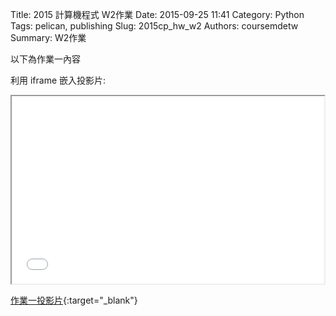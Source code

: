 Title: 2015 計算機程式 W2作業
Date: 2015-09-25 11:41
Category: Python
Tags: pelican, publishing
Slug: 2015cp_hw_w2
Authors: coursemdetw
Summary: W2作業

以下為作業一內容

利用 iframe 嵌入投影片:

<iframe src="40423141_cp_w2_p.html" width="500" height="300"></iframe>

[作業一投影片](40423141_cp_w2_p.html){:target="_blank"}



